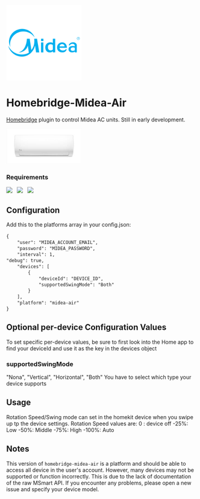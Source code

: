 <img src="branding/midea.png" width="200px">

# Homebridge-Midea-Air

[Homebridge](https://github.com/nfarina/homebridge) plugin to control Midea AC units. Still in early development.

<img src="branding/product.jpeg" width="200px">

### Requirements

<img src="https://img.shields.io/badge/node-%3E%3D10.17-brightgreen"> &nbsp;
<img src="https://img.shields.io/badge/homebridge-%3E%3D0.4.4-brightgreen"> &nbsp;
<img src="https://img.shields.io/badge/iOS-%3E%3D11.0.0-brightgreen">

## Configuration

Add this to the platforms array in your config.json:

    {
        "user": "MIDEA_ACCOUNT_EMAIL",
        "password": "MIDEA_PASSWORD",
        "interval": 1,
    "debug": true,
        "devices": [
        	{
        		"deviceId": "DEVICE_ID",
        		"supportedSwingMode": "Both"
        	}
        ],
        "platform": "midea-air"
    }

## Optional per-device Configuration Values

To set specific per-device values, be sure to first look into the Home app to find your deviceId and use it as the key in the devices object

### supportedSwingMode

"Nona", "Vertical", "Horizontal", "Both"
You have to select which type your device supports

## Usage

Rotation Speed/Swing mode can set in the homekit device when you swipe up tp the device settings.
Rotation Speed values are:
0 : device off
-25%: Low
-50%: Middle
-75%: High
-100%: Auto

## Notes

This version of `homebridge-midea-air` is a platform and should be able to access all device in the user's account. However, many devices may not be supported or function incorrectly. This is due to the lack of documentation of the raw MSmart API. If you encounter any problems, please open a new issue and specify your device model.
